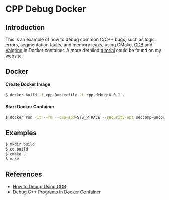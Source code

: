 # CPP Debug Docker

## Introduction

This is an example of how to debug common C/C++ bugs, such as logic errors, segmentation faults, and memory leaks, using CMake, [GDB](https://www.gnu.org/software/gdb/) and [Valgrind](https://valgrind.org/) in Docker container. A more detailed [tutorial](https://leimao.github.io/blog/Debug-CPP-In-Docker-Container/) could be found on my [website](https://leimao.github.io/).


## Docker

#### Create Docker Image

```bash
$ docker build -f cpp.Dockerfile -t cpp-debug:0.0.1 .
```

#### Start Docker Container

```bash
$ docker run -it --rm --cap-add=SYS_PTRACE --security-opt seccomp=unconfined -v $(pwd):/mnt cpp-debug:0.0.1
```

## Examples


```bash
$ mkdir build
$ cd build
$ cmake ..
$ make
```

## References

* [How to Debug Using GDB](https://cs.baylor.edu/~donahoo/tools/gdb/tutorial.html)
* [Debug C++ Programs in Docker Container](https://leimao.github.io/blog/Debug-CPP-In-Docker-Container/)
